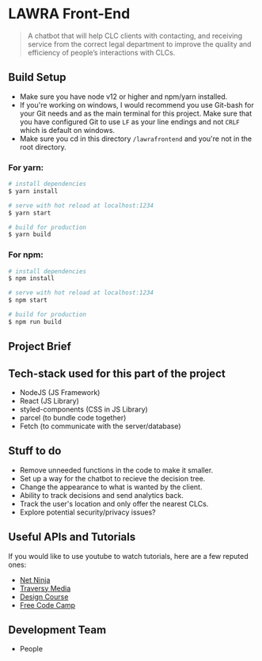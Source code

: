 # LAWRA Front-End

> A chatbot that will help
> CLC clients with contacting, and receiving service from the correct legal department to improve the quality and
> efficiency of people’s interactions with CLCs.

## Build Setup

- Make sure you have node v12 or higher and npm/yarn installed.
- If you're working on windows, I would recommend you use Git-bash for your Git needs and as the main terminal for this project. Make sure that you have configured Git to use `LF` as your line endings and not `CRLF` which is default on windows.
- Make sure you cd in this directory `/lawrafrontend` and you're not in the root directory.

### For yarn:

```bash
# install dependencies
$ yarn install

# serve with hot reload at localhost:1234
$ yarn start

# build for production
$ yarn build
```

### For npm:

```bash
# install dependencies
$ npm install

# serve with hot reload at localhost:1234
$ npm start

# build for production
$ npm run build
```

## Project Brief

## Tech-stack used for this part of the project

- NodeJS (JS Framework)
- React (JS Library)
- styled-components (CSS in JS Library)
- parcel (to bundle code together)
- Fetch (to communicate with the server/database)

## Stuff to do

- Remove unneeded functions in the code to make it smaller.
- Set up a way for the chatbot to recieve the decision tree.
- Change the appearance to what is wanted by the client.
- Ability to track decisions and send analytics back.
- Track the user's location and only offer the nearest CLCs.
- Explore potential security/privacy issues?

## Useful APIs and Tutorials

If you would like to use youtube to watch tutorials, here are a few reputed ones:

- [Net Ninja](https://www.youtube.com/channel/UCW5YeuERMmlnqo4oq8vwUpg)
- [Traversy Media](https://www.youtube.com/user/TechGuyWeb)
- [Design Course](https://www.youtube.com/user/DesignCourse)
- [Free Code Camp](https://www.youtube.com/channel/UC8butISFwT-Wl7EV0hUK0BQ)

## Development Team

- People
